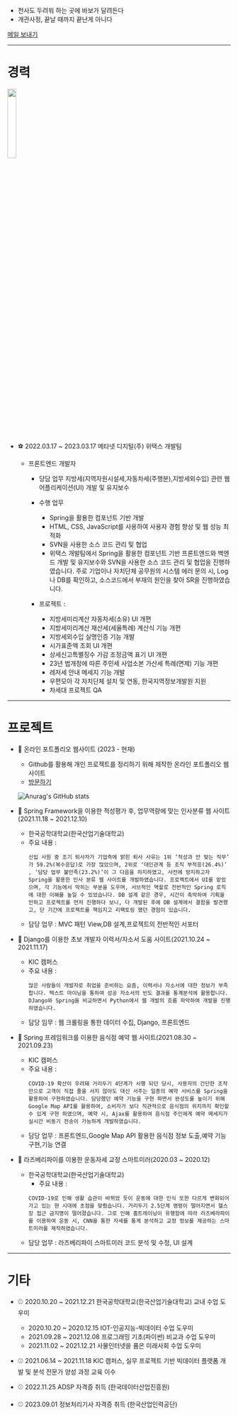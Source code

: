 
<!-- 깃허브 메인 README.md -->


- 천사도 두려워 하는 곳에 바보가 달려든다
- 개관사정, 끝날 때까지 끝난게 아니다


<!-- 
|No.|  날짜  |  |
|:-----:|:-----:|:-----:|
 -->
[메일 보내기](mailto:ygreen0516@gmail.com)




****

# 경력

<img src="/img/blogimg/Github/README.md/메타넷디지털.jpeg" style="height:20%">

- ⚽️ 2022.03.17 ~ 2023.03.17 메타넷 디지털(주) 위택스 개발팀
  - 프론트엔드 개발자

    - 당담 업무
      지방세(지역자원시설세,자동차세(주행분),지방세외수입) 관련 웹 어플리케이션(UI) 개발 및 유지보수

    - 수행 업무
        - Spring을 활용한 컴포넌트 기반 개발
        - HTML, CSS, JavaScript를 사용하여 사용자 경험 향상 및 웹 성능 최적화
        - SVN을 사용한 소스 코드 관리 및 협업
        - 위택스 개발팀에서 Spring을 활용한 컴포넌트 기반 프론트엔드와 백엔드 개발 및 유지보수와 SVN을 사용한 소스 코드 관리 및 협업을 진행하였습니다. 주로 기업이나 자치단체 공무원의 시스템 에러 문의 시, Log나 DB를 확인하고, 소스코드에서 부재의 원인을 찾아 SR을 진행하였습니다.
        
    - 프로젝트 : 
        - 지방세미리계산 자동차세(소유) UI 개편
        - 지방세미리계산 재산세(세율특례) 계산식 기능 개편
        - 지방세외수입 실명인증 기능 개발
        - 시가표준액 조회 UI 개편
        - 상세신고특별징수 가감 조정금액 표기 UI 개편
        - 23년 법개정에 따른 주민세 사업소본 가산세 특례(면제) 기능 개편    
        - 레저세 안내 메세지 기능 개발
        - 우편모아 각 자치단체 설치 및 연동, 한국지역정보개발원 지원
        - 차세대 프로젝트 QA
****

# 프로젝트
- 🏀 온라인 포트폴리오 웹사이트 (2023 - 현재)
  - Github를 활용해 개인 프로젝트를 정리하기 위해 제작한 온라인 포트폴리오 웹사이트
  - [방문하기]("https://grokeen.github.io)

  ![Anurag's GitHub stats](https://github-readme-stats.vercel.app/api?username=Grokeen&show_icons=true&theme=radical)<!-- 깃허브 상태 표시 -->



- 🏀 Spring Framework을 이용한 적성평가 후, 업무역량에 맞는 인사분류 웹 사이트(2021.11.18 ~ 2021.12.10)
  - 한국공학대학교(한국산업기술대학교)
  - 주요 내용 :
    ```
    신입 사원 중 조기 퇴사자가 기업측에 밝힌 퇴사 사유는 1위 ‘적성과 안 맞는 직무’ 가 59.2%(복수응답)로 가장 많았으며, 2위로 ‘대인관계 등 조직 부적응(26.4%)’ , ‘담당 업무 불만족(23.2%)’이 그 다음을 차지하였고, 사전에 방지하고자 Spring을 활용한 인사 분류 웹 사이트를 개발하였습니다. 프로젝트에서 UI를 맡았으며, 각 기능에서 막히는 부분을 도우며, 서브적인 역할로 전반적인 Spring 로직에 대한 이해를 높일 수 있었습니다. DB 설계 같은 경우, 시간이 촉박하여 기획을 안하고 프로젝트를 먼저 진행하다 보니, 다 개발된 후에 DB 설계에서 결함을 발견했고, 단 기간에 프로젝트를 책임지고 리팩토링 했던 경험이 있습니다.
    ```
  - 담당 업무 : MVC 패턴 View,DB 설계,프로젝트의 전반적인 서포터


- 🏀 Django를 이용한 초보 개발자 이력서/자소서 도움 사이트(2021.10.24 ~ 2021.11.17)
  - KIC 캠퍼스
  - 주요 내용 :
    ```
    많은 사람들이 개발자로 취업을 준비하는 요즘, 이력서나 자소서에 대한 정보가 부족합니다. 텍스트 마이닝을 통하여 성공 자소서의 빈도 결과를 통계분석에 활용합니다. DJango와 Spring을 비교하면서 Python에서 웹 개발의 흐름 파악하여 개발을 진행하였습니다.
    ```
  - 담당 임무 : 웹 크롤링을 통한 데이터 수집, Django, 프론트엔드


- 🏀 Spring 프레임워크를 이용한 음식점 예약 웹 사이트(2021.08.30 ~ 2021.09.23)
  - KIC 캠퍼스
  - 주요 내용 : 
    ```
    COVID-19 확산이 우려돼 거리두기 4단계가 시행 되던 당시, 사용자의 간단한 조작만으로 고객이 직접 줄을 서지 않아도 대신 서주는 일종의 예약 서비스를 Spring을 활용하여 구현하였습니다. 담당했던 예약 기능을 구현 하면서 완성도를 높이기 위해 Google Map API를 활용하여, 소비자가 보다 직관적으로 음식점의 위치까지 확인할 수 있게 구현 하였으며, 예약 시, Ajax를 활용하여 음식점 주인에게 예약 메세지가 실시간 비동기 전송이 가능하게 개발하였습니다.
    ```
  - 담당 업무 : 프론트엔드,Google Map API 활용한 음식점 정보 도출,예약 기능 구현,기능 연결


- 🏀 라즈베리파이를 이용한 운동자세 교정 스마트미러(2020.03 ~ 2020.12)
  - 한국공학대학교(한국산업기술대학교)
    - 주요 내용 : 
    ```
    COVID-19로 인해 생활 습관이 바뀌었 듯이 운동에 대한 인식 또한 다르게 변화되어 가고 있는 현 시대에 초점을 맞췄습니다. 거리두기 2.5단계 명령이 떨어지면서 헬스장 접근 금지명이 떨어졌습니다. 그로 인해 홈트레이닝이 유행함에 따라 라즈베라파이를 이용하여 운동 시, CNN을 통한 자세를 통계 분석하고 교정 정보를 제공하는 스마트미러를 제작하였습니다.
    ```
  - 담당 업무 : 라즈베리파이 스마트미러 코드 분석 및 수정, UI 설계




****

# 기타
- ⚾️ 2020.10.20 ~ 2021.12.21 한국공학대학교(한국산업기술대학교) 교내 수업 도우미
  - 2020.10.20 ~ 2020.12.15 IOT-인공지능-빅데이터 수업 도우미
  - 2021.09.28 ~ 2021.12.08 프로그래밍 기초(파이썬) 비교과 수업 도우미
  - 2021.11.02 ~ 2021.12.21 사물인터넷을 품은 미래사회 수업 도우미

- ⚾️ 2021.06.14 ~ 2021.11.18 KIC 캠퍼스, 실무 프로젝트 기반 빅데이터 플랫폼 개발 및 분석 전문가 양성 과정 교육 이수

- ⚾️ 2022.11.25 ADSP 자격증 취득 (한국데이터산업진흥원)
- ⚾️ 2023.09.01 정보처리기사 자격증 취득 (한국산업인력공단)



<!--
**Grokeen/Grokeen** is a ✨ _special_ ✨ repository because its `README.md` (this file) appears on your GitHub profile.

Here are some ideas to get you started:

- 🔭 I’m currently working on ...
- 🌱 I’m currently learning ...
- 👯 I’m looking to collaborate on ...
- 🤔 I’m looking for help with ...
- 💬 Ask me about ...
- 📫 How to reach me: ...
- 😄 Pronouns: ...
- ⚡ Fun fact: ...
-->
